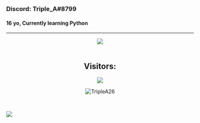 ### Discord: Triple_A#8799
#### 16 yo, Currently learning Python
<hr>
<p align="center">
    <img src=https://lanyard.cnrad.dev/api/651793378685485066/>
<br>
<br>
<h2 align="center">Visitors:</h2>
<p align="center">
 	<img src="https://profile-counter.glitch.me/TripleA26/count.svg" />
</p>
</p>
<p align="center"> <img src="https://gpvc.arturio.dev/TripleA26" alt="TripleA26" /> </p>
<br>
<p align="center>
  <a href="https://cloudcant.github.io">
  <img src="https://github-readme-stats.vercel.app/api?username=TripleA26&show_icons=true&theme=github_dark"/>
  <a/>                                                                                          
</p>

